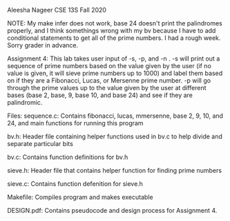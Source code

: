 Aleesha Nageer
CSE 13S
Fall 2020

NOTE: My make infer does not work, base 24 doesn't print the palindromes properly, and I think somethings wrong with my bv because I have
to add conditional statements to get all of the prime numbers. I had a rough week. Sorry grader in advance.

Assignment 4: This lab takes user input of -s, -p, and -n <value>. -s will print out a sequence of prime numbers based on the value given
by the user (if no value is given, it will sieve prime numbers up to 1000) and label them based on if they are a Fibonacci, Lucas, or Mersenne
prime number. -p will go through the prime values up to the value given by the user at different bases (base 2, base, 9, base 10, and base 24) 
and see if they are palindromic.

Files:
sequence.c: Contains fibonacci, lucas, mmersenne, base 2, 9, 10, and 24, and main functions for running this program

bv.h: Header file containing helper functions used in bv.c to help divide and separate particular bits

bv.c: Contains function definitions for bv.h

sieve.h: Header file that contains helper function for finding prime numbers

sieve.c: Contains function defenition for sieve.h

Makefile: Compiles program and makes executable

DESIGN.pdf: Contains pseudocode and design process for Assignment 4.


